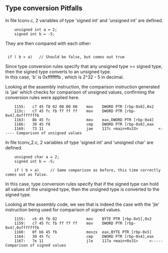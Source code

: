 <h2> Type conversion Pitfalls </h2>

In file tconv.c, 2 variables of type 'signed int' and 'unsigned int' are defined. <br>

```
	unsigned int a = 2;
	signed int b = -5;

```

They are then compared with each other: <br>

```
 
 if ( b > a)   // Should be false, but comes out true

```

Since type conversion rules specify that any unsigned type >= signed type, then the signed type converts to an unsigned type. <br>
In this case, 'b' is 0xfffffffb , which is 2^32 - 5 in decimal. <br>

Looking at the assembly instruction, the comparison instruction generated is 'jae' which checks for comparison of unsigned values, confirming the conversion rules were applied here. <br>
```
    1155:	c7 45 f8 02 00 00 00 	mov    DWORD PTR [rbp-0x8],0x2
    115c:	c7 45 fc fb ff ff ff 	mov    DWORD PTR [rbp-0x4],0xfffffffb
    1163:	8b 45 fc             	mov    eax,DWORD PTR [rbp-0x4]
    1166:	39 45 f8             	cmp    DWORD PTR [rbp-0x8],eax
    1169:	73 11                	jae    117c <main+0x33>			<----- Comparison of unsigned values

```

In file tconv_2.c, 2 variables of type 'signed int' and 'unsigned char' are defined. <br>
```
	unsigned char a = 2;
	signed int b = -5;

	if ( b > a)		// Same comparison as before, this time correctly comes out as false. 

```

In this case, type conversion rules specify that if the signed type can hold all values of the unsigned type, then the unsigned type is converted to the signed type. <br>

Looking at the assembly code, we see that is indeed the case with the 'jle' instruction being used for comparison of signed values. <br>
```
    1155:	c6 45 fb 02          	mov    BYTE PTR [rbp-0x5],0x2
    1159:	c7 45 fc fb ff ff ff 	mov    DWORD PTR [rbp-0x4],0xfffffffb
    1160:	0f b6 45 fb          	movzx  eax,BYTE PTR [rbp-0x5]
    1164:	39 45 fc             	cmp    DWORD PTR [rbp-0x4],eax
    1167:	7e 11                	jle    117a <main+0x31>		<----- Comparison of signed values

```

